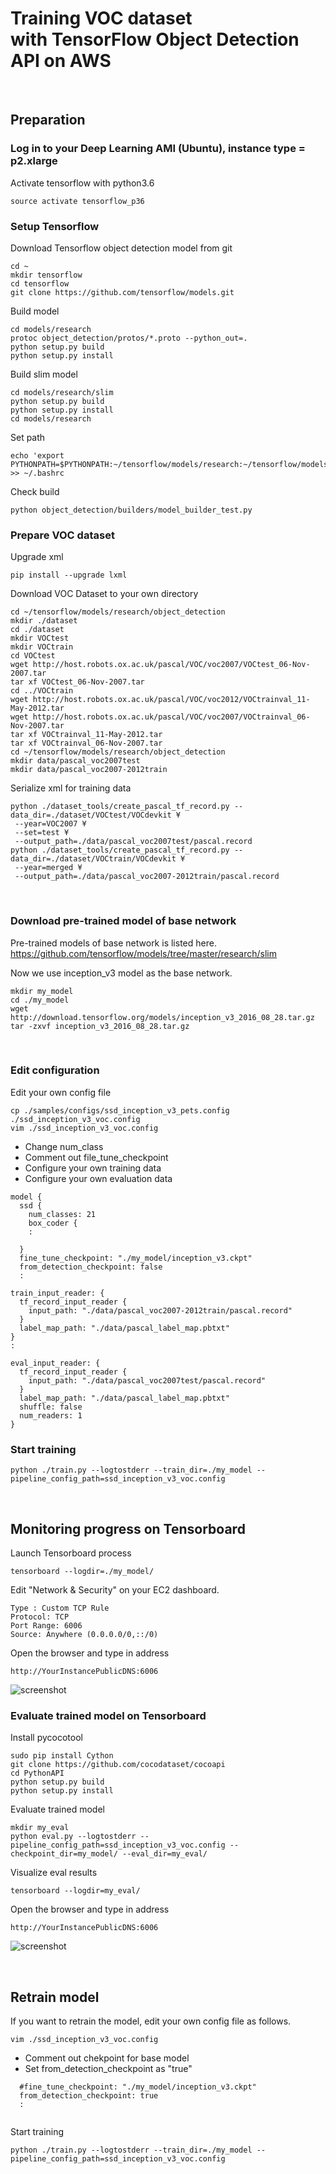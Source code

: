 # Training VOC dataset <br>with TensorFlow Object Detection API on AWS

<br>

## Preparation

### Log in to your Deep Learning AMI (Ubuntu), instance type = p2.xlarge

Activate tensorflow with python3.6

```
source activate tensorflow_p36
```

### Setup Tensorflow

Download Tensorflow object detection model from git

```
cd ~
mkdir tensorflow
cd tensorflow
git clone https://github.com/tensorflow/models.git
```

Build model
```
cd models/research
protoc object_detection/protos/*.proto --python_out=.
python setup.py build
python setup.py install
```

Build slim model
```
cd models/research/slim
python setup.py build
python setup.py install
cd models/research
```

Set path
```
echo 'export PYTHONPATH=$PYTHONPATH:~/tensorflow/models/research:~/tensorflow/models/research/slim:~/tensorflow/models/research/object_detection' >> ~/.bashrc
```

Check build
```
python object_detection/builders/model_builder_test.py
```

### Prepare VOC dataset

Upgrade xml

```
pip install --upgrade lxml
```

Download VOC Dataset to your own directory
```
cd ~/tensorflow/models/research/object_detection
mkdir ./dataset
cd ./dataset
mkdir VOCtest
mkdir VOCtrain
cd VOCtest
wget http://host.robots.ox.ac.uk/pascal/VOC/voc2007/VOCtest_06-Nov-2007.tar
tar xf VOCtest_06-Nov-2007.tar
cd ../VOCtrain
wget http://host.robots.ox.ac.uk/pascal/VOC/voc2012/VOCtrainval_11-May-2012.tar
wget http://host.robots.ox.ac.uk/pascal/VOC/voc2007/VOCtrainval_06-Nov-2007.tar
tar xf VOCtrainval_11-May-2012.tar
tar xf VOCtrainval_06-Nov-2007.tar
cd ~/tensorflow/models/research/object_detection
mkdir data/pascal_voc2007test
mkdir data/pascal_voc2007-2012train
```

Serialize xml for training data
```
python ./dataset_tools/create_pascal_tf_record.py --data_dir=./dataset/VOCtest/VOCdevkit ¥
 --year=VOC2007 ¥
 --set=test ¥
 --output_path=./data/pascal_voc2007test/pascal.record
python ./dataset_tools/create_pascal_tf_record.py --data_dir=./dataset/VOCtrain/VOCdevkit ¥
 --year=merged ¥
 --output_path=./data/pascal_voc2007-2012train/pascal.record
```

<br>

### Download pre-trained model of base network

Pre-trained models of base network is listed here.
https://github.com/tensorflow/models/tree/master/research/slim

Now we use inception_v3 model as the base network.
```
mkdir my_model
cd ./my_model
wget http://download.tensorflow.org/models/inception_v3_2016_08_28.tar.gz
tar -zxvf inception_v3_2016_08_28.tar.gz
```

<br>

### Edit configuration

Edit your own config file
```
cp ./samples/configs/ssd_inception_v3_pets.config ./ssd_inception_v3_voc.config
vim ./ssd_inception_v3_voc.config
```

* Change num_class
* Comment out file_tune_checkpoint
* Configure your own training data
* Configure your own evaluation data
```
model {
  ssd {
    num_classes: 21
    box_coder {
    :
    
  }
  fine_tune_checkpoint: "./my_model/inception_v3.ckpt"
  from_detection_checkpoint: false
  :
  
train_input_reader: {
  tf_record_input_reader {
    input_path: "./data/pascal_voc2007-2012train/pascal.record"
  }
  label_map_path: "./data/pascal_label_map.pbtxt"
}
:

eval_input_reader: {
  tf_record_input_reader {
    input_path: "./data/pascal_voc2007test/pascal.record"
  }
  label_map_path: "./data/pascal_label_map.pbtxt"
  shuffle: false
  num_readers: 1
}
```

### Start training
```
python ./train.py --logtostderr --train_dir=./my_model --pipeline_config_path=ssd_inception_v3_voc.config
```

<br>

## Monitoring progress on Tensorboard

Launch Tensorboard process
```
tensorboard --logdir=./my_model/
```

Edit "Network & Security" on your EC2 dashboard.
```
Type : Custom TCP Rule
Protocol: TCP
Port Range: 6006
Source: Anywhere (0.0.0.0/0,::/0)
```

Open the browser and type in address
```
http://YourInstancePublicDNS:6006
```

![screenshot](/images/tensorboard_train.png)

### Evaluate trained model on Tensorboard

Install pycocotool
```
sudo pip install Cython
git clone https://github.com/cocodataset/cocoapi
cd PythonAPI
python setup.py build
python setup.py install
```

Evaluate trained model
```
mkdir my_eval
python eval.py --logtostderr --pipeline_config_path=ssd_inception_v3_voc.config --checkpoint_dir=my_model/ --eval_dir=my_eval/
```

Visualize eval results
```
tensorboard --logdir=my_eval/
```

Open the browser and type in address
```
http://YourInstancePublicDNS:6006
```

![screenshot](/images/tensorboard_eval.png)


<br>

## Retrain model

If you want to retrain the model, edit your own config file as follows.

```
vim ./ssd_inception_v3_voc.config
```

 * Comment out chekpoint for base model
 * Set from_detection_checkpoint as "true"
 
```
  #fine_tune_checkpoint: "./my_model/inception_v3.ckpt"
  from_detection_checkpoint: true
  :
  
```

Start training
```
python ./train.py --logtostderr --train_dir=./my_model --pipeline_config_path=ssd_inception_v3_voc.config
```

